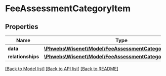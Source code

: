 # FeeAssessmentCategoryItem

## Properties
Name | Type | Description | Notes
------------ | ------------- | ------------- | -------------
**data** | [**\Phwebs\Wisenet\Model\FeeAssessmentCategory**](FeeAssessmentCategory.md) |  | [optional] 
**relationships** | [**\Phwebs\Wisenet\Model\FeeAssessmentCategoryRelationships**](FeeAssessmentCategoryRelationships.md) |  | [optional] 

[[Back to Model list]](../../README.md#documentation-for-models) [[Back to API list]](../../README.md#documentation-for-api-endpoints) [[Back to README]](../../README.md)

